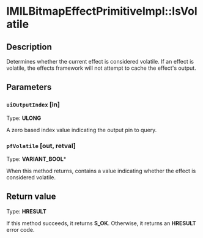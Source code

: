 # IMILBitmapEffectPrimitiveImpl::IsVolatile

## Description

Determines whether the current effect is considered volatile. If an effect is volatile, the effects framework will not attempt to cache the effect's output.

## Parameters

### `uiOutputIndex` [in]

Type: **ULONG**

A zero based index value indicating the output pin to query.

### `pfVolatile` [out, retval]

Type: **VARIANT_BOOL***

When this method returns, contains a value indicating whether the effect is considered volatile.

## Return value

Type: **HRESULT**

If this method succeeds, it returns **S_OK**. Otherwise, it returns an **HRESULT** error code.